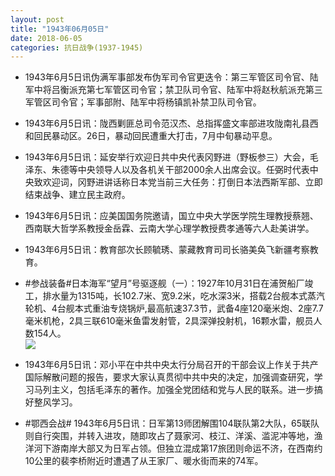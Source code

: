 ```yaml
---
layout: post
title: "1943年06月05日"
date: 2018-06-05
categories: 抗日战争(1937-1945)
---
```


<meta name="referrer" content="no-referrer" />

- 1943年6月5日讯伪满军事部发布伪军司令官更迭令：第三军管区司令官、陆军中将吕衡派充第七军管区司令官；禁卫队司令官、陆军中将赵秋航派充第三军管区司令官；军事部附、陆军中将杨镇凯补禁卫队司令官。 

- 1943年6月5日讯：陇西剿匪总司令范汉杰、总指挥盛文率部进攻陇南礼县西和回民暴动区。26日，暴动回民遭重大打击，7月中旬暴动平息。 

- 1943年6月5日讯：延安举行欢迎日共中央代表冈野进（野板参三）大会，毛泽东、朱德等中央领导人以及各机关干部2000余人出席会议。任弼时代表中央致欢迎词，冈野进讲话称日本党当前三大任务：打倒日本法西斯军部、立即结束战争、建立民主政府。 

- 1943年6月5日讯：应美国国务院邀请，国立中央大学医学院生理教授蔡翘、西南联大哲学系教授金岳霖、云南大学心理学教授费孝通等六人赴美讲学。 

- 1943年6月5日讯：教育部次长顾毓琇、蒙藏教育司司长骆美奂飞新疆考察教育。 

- #参战装备#日本海军“望月”号驱逐舰（一）：1927年10月31日在浦贺船厂竣工，排水量为1315吨，长102.7米、宽9.2米，吃水深3米，搭载2台舰本式蒸汽轮机、4台舰本式重油专烧锅炉,最高航速37.3节，武备4座120毫米炮、2座7.7毫米机枪，2具三联610毫米鱼雷发射管，2具深弹投射机，16颗水雷，舰员人数154人。 <br/><img src="https://wx4.sinaimg.cn/large/aca367d8ly1fs02n59tiaj21hc0r278o.jpg" />

- 1943年6月5日讯：邓小平在中共中央太行分局召开的干部会议上作关于共产国际解散问题的报告，要求大家认真贯彻中共中央的决定，加强调查研究，学习马列主义，包括毛泽东的著作。加强全党团结和党与人民的联系。进一步搞好整风学习。 

- #鄂西会战# 1943年6月5日讯：日军第13师团解围104联队第2大队，65联队则自行突围，并转入进攻，随即攻占了聂家河、枝江、洋溪、滥泥冲等地，渔洋河下游南岸大部又为日军占领。但独立混成第17旅团则命运不济，在西南约10公里的裴李桥附近时遭遇了从王家厂、暖水街而来的74军。 

